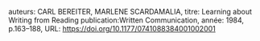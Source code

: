 auteurs: CARL BEREITER, MARLENE SCARDAMALIA, 
titre: Learning about Writing from Reading
publication:Written Communication, 
année: 1984, 
p.163–188,
URL: https://doi.org/10.1177/0741088384001002001

